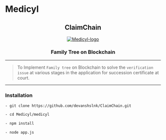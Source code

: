 # Medicyl

<h2 align="center">ClaimChain</h2>

<p align="center">
  <a href="" rel="noopener">
    <img max-width=300px src="./assets/images/logocc.png" alt="Medicyl-logo"></img></a>
</p>

<h3 align="center">Family Tree on Blockchain</h3>

------------------------------------------

>To Implement `Family tree` on Blockchain to solve the `verification issue` at various stages in the application for succession certificate at court.

------------------------------------------

### Installation

``` sh
- git clone https://github.com/devanshslnk/ClaimChain.git
```
``` sh
- cd Medicyl/medicyl
```
``` sh
- npm install
```
``` sh
- node app.js
```
